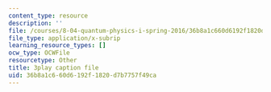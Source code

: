 ```yaml
---
content_type: resource
description: ''
file: /courses/8-04-quantum-physics-i-spring-2016/36b8a1c660d6192f1820d7b7757f49ca_dnuZx9fZHsU.srt
file_type: application/x-subrip
learning_resource_types: []
ocw_type: OCWFile
resourcetype: Other
title: 3play caption file
uid: 36b8a1c6-60d6-192f-1820-d7b7757f49ca
---
```

